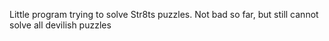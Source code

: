 Little program trying to solve Str8ts puzzles.
Not bad so far, but still cannot solve all devilish puzzles